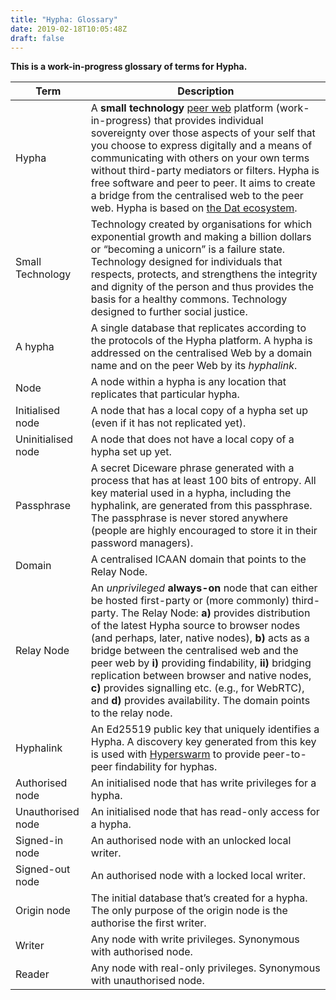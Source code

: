 ```yaml
---
title: "Hypha: Glossary"
date: 2019-02-18T10:05:48Z
draft: false
---
```


__This is a work-in-progress glossary of terms for Hypha.__


| Term | Description |
| ---- | ----------- |
| Hypha | A __small technology__ [peer web](https://ar.al/2019/02/13/on-the-general-architecture-of-the-peer-web/) platform (work-in-progress) that provides individual sovereignty over those aspects of your self that you choose to express digitally and a means of communicating with others on your own terms without third-party mediators or filters. Hypha is free software and peer to peer. It aims to create a bridge from the centralised web to the peer web. Hypha is based on [the Dat ecosystem](https://datproject.org). |
| Small Technology | Technology created by organisations for which exponential growth and making a billion dollars or “becoming a unicorn” is a failure state. Technology designed for individuals that respects, protects, and strengthens the integrity and dignity of the person and thus provides the basis for a healthy commons. Technology designed to further social justice. |
| A hypha | A single database that replicates according to the protocols of the Hypha platform. A hypha is addressed on the centralised Web by a domain name and on the peer Web by its _hyphalink_. |
| Node | A node within a hypha is any location that replicates that particular hypha. |
| Initialised node | A node that has a local copy of a hypha set up (even if it has not replicated yet). |
| Uninitialised node | A node that does not have a local copy of a hypha set up yet. |
| Passphrase | A secret Diceware phrase generated with a process that has at least 100 bits of entropy. All key material used in a hypha, including the hyphalink, are generated from this passphrase. The passphrase is never stored anywhere (people are highly encouraged to store it in their password managers). |
| Domain | A centralised ICAAN domain that points to the Relay Node. |
| Relay Node | An _unprivileged_ __always-on__ node that can either be hosted first-party or (more commonly) third-party. The Relay Node: __a)__ provides distribution of the latest Hypha source to browser nodes (and perhaps, later, native nodes), __b)__ acts as a bridge between the centralised web and the peer web by __i)__ providing findability, __ii)__ bridging replication between browser and native nodes, __c)__ provides signalling etc. (e.g., for WebRTC), and __d)__ provides availability. The domain points to the relay node. |
| Hyphalink | An Ed25519 public key that uniquely identifies a Hypha. A discovery key generated from this key is used with [Hyperswarm](https://github.com/hyperswarm/network) to provide peer-to-peer findability for hyphas. |
| Authorised node | An initialised node that has write privileges for a hypha. |
| Unauthorised node | An initialised node that has read-only access for a hypha. |
| Signed-in node | An authorised node with an unlocked local writer. |
| Signed-out node | An authorised node with a locked local writer. |
| Origin node | The initial database that’s created for a hypha. The only purpose of the origin node is the authorise the first writer. |
| Writer | Any node with write privileges. Synonymous with authorised node. |
| Reader | Any node with real-only privileges. Synonymous with unauthorised node. |
